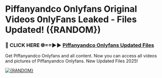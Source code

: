 # Piffanyandco Onlyfans Original Videos 0nlyFans Leaked - Files Updated! ({RANDOM})

<h3>🔴 CLICK HERE 🌐==►► <a href="https://betterlinks.top/A2PfLJ" rel="nofollow">Piffanyandco Onlyfans Updated Files</a></h3>

Get Piffanyandco Onlyfans and all content. Now you can access all videos and pictures of Piffanyandco Onlyfans. New Updated Files 2025!

[![{RANDOM}](https://i.imgur.com/ppqm5kG.gif)](https://betterlinks.top/A2PfLJ)